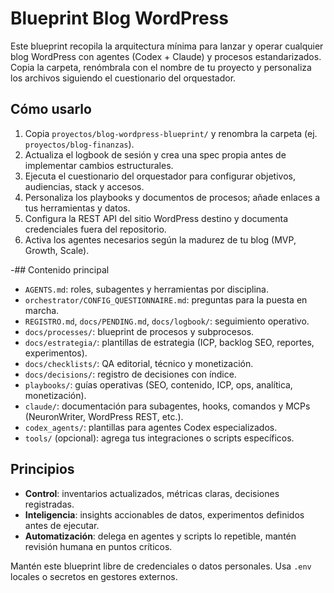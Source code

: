 # Blueprint Blog WordPress

Este blueprint recopila la arquitectura mínima para lanzar y operar cualquier blog WordPress con agentes (Codex + Claude) y procesos estandarizados. Copia la carpeta, renómbrala con el nombre de tu proyecto y personaliza los archivos siguiendo el cuestionario del orquestador.

## Cómo usarlo
1. Copia `proyectos/blog-wordpress-blueprint/` y renombra la carpeta (ej. `proyectos/blog-finanzas`).
2. Actualiza el logbook de sesión y crea una spec propia antes de implementar cambios estructurales.
3. Ejecuta el cuestionario del orquestador para configurar objetivos, audiencias, stack y accesos.
4. Personaliza los playbooks y documentos de procesos; añade enlaces a tus herramientas y datos.
5. Configura la REST API del sitio WordPress destino y documenta credenciales fuera del repositorio.
6. Activa los agentes necesarios según la madurez de tu blog (MVP, Growth, Scale).

-## Contenido principal
- `AGENTS.md`: roles, subagentes y herramientas por disciplina.
- `orchestrator/CONFIG_QUESTIONNAIRE.md`: preguntas para la puesta en marcha.
- `REGISTRO.md`, `docs/PENDING.md`, `docs/logbook/`: seguimiento operativo.
- `docs/processes/`: blueprint de procesos y subprocesos.
- `docs/estrategia/`: plantillas de estrategia (ICP, backlog SEO, reportes, experimentos).
- `docs/checklists/`: QA editorial, técnico y monetización.
- `docs/decisions/`: registro de decisiones con índice.
- `playbooks/`: guías operativas (SEO, contenido, ICP, ops, analítica, monetización).
- `claude/`: documentación para subagentes, hooks, comandos y MCPs (NeuronWriter, WordPress REST, etc.).
- `codex_agents/`: plantillas para agentes Codex especializados.
- `tools/` (opcional): agrega tus integraciones o scripts específicos.

## Principios
- **Control**: inventarios actualizados, métricas claras, decisiones registradas.
- **Inteligencia**: insights accionables de datos, experimentos definidos antes de ejecutar.
- **Automatización**: delega en agentes y scripts lo repetible, mantén revisión humana en puntos críticos.

Mantén este blueprint libre de credenciales o datos personales. Usa `.env` locales o secretos en gestores externos.
